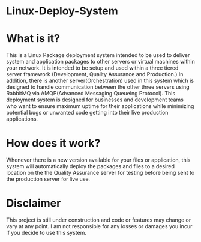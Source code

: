 # Linux-Deploy-System

# What is it?
This is a Linux Package deployment system intended to be used to deliver system and application packages to other servers or virtual machines within your network. It is intended to be setup and used within a three tiered server framework (Development, Quality Assurance and Production.) In addition, there is another server(Orchestration) used in this system which is designed to handle communication between the other three servers using RabbitMQ via AMQP(Advanced Messaging Queueing Protocol). This deployment system is designed for businesses and development teams who want to ensure maximum uptime for their applications while minimizing potential bugs or unwanted code getting into their live production applications.


# How does it work?
Whenever there is a new version available for your files or application, this system will automatically deploy the packages and files to a desired location on the the Quality Assurance server for testing before being sent to the production server for live use.

# Disclaimer
This project is still under construction and code or features may change or vary at any point. I am not responsible for any losses or damages you incur if you decide to use this system.
